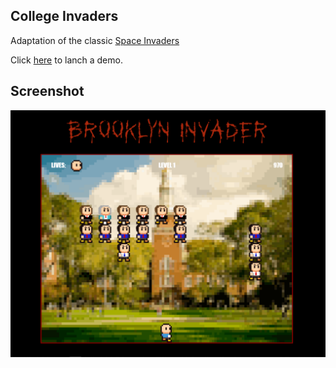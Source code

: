 ## College Invaders
Adaptation of the classic <a href="https://en.wikipedia.org/wiki/Space_Invaders" target="_blank">Space Invaders</a>

Click <a href="spaceinvaders1.ddns.net" target="_blank">here</a> to lanch a demo.

## Screenshot

<img src="src/assets/screeenshot.PNG" width="550"/>
